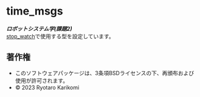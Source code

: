 # time_msgs
***ロボットシステム学(課題2)***  
[stop_watch](https://github.com/ryotarokarikomi/stop_watch.git)で使用する型を設定しています。

## 著作権
* このソフトウェアパッケージは、3条項BSDライセンスの下、再頒布および使用が許可されます。
* © 2023 Ryotaro Karikomi
